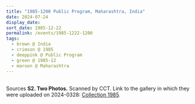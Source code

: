 ```yaml
---
title: "1985-1200 Public Program, Maharashtra, India"
date: 2024-07-24
display_date: 
sort_date: 1985-12-22
permalink: /events/1985-1222-1200
tags:
  - brown @ India
  - crimson @ 1985
  - deeppink @ Public Program
  - green @ 1985-12
  - maroon @ Maharashtra
---
```


<br>

<wave-list>
  <list-title color="DarkSeaGreen" width="40">Sources</list-title> 
  <list-item color="BlanchedAlmond"  width="280"><b>S2. Two Photos.</b> Scanned by CCT. Link to the gallery in which they were uploaded on 2024-0328: <a href="https://eternalmoments.smugmug.com/Collections/Anna-Mancini-Collection/1985/">Collection 1985</a>.</list-item>
</wave-list>

<div style="text-align: center"><img src="" /></div>